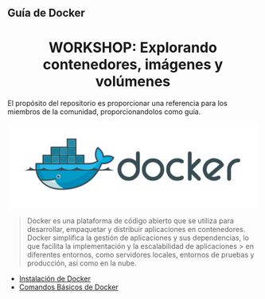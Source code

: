 ## Guía de Docker

<h1 align="center"> WORKSHOP: Explorando contenedores, imágenes y volúmenes</h1>
El propósito del repositorio es proporcionar una referencia para los miembros de la comunidad, proporcionandolos como guía.

![Logo Docker](recursos/docker.png)
> Docker es una plataforma de código abierto que se utiliza para desarrollar, empaquetar y distribuir aplicaciones en contenedores. Docker simplifica la gestión de aplicaciones y sus dependencias, lo que facilita la implementación y la escalabilidad de aplicaciones > en diferentes entornos, como servidores locales, entornos de pruebas y producción, así como en la nube.

- [Instalación de Docker](guia-instalacion-docker.md)
- [Comandos Básicos de Docker](comandos-docker.md)